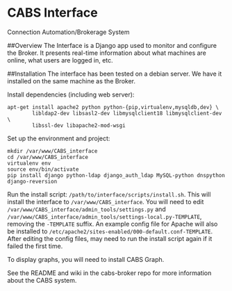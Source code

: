 # CABS Interface
Connection Automation/Brokerage System

##Overview
The Interface is a Django app used to monitor and configure the Broker. It presents real-time information
about what machines are online, what users are logged in, etc.

##Installation
The interface has been tested on a debian server. We have it installed on the same machine as the Broker.

Install dependencies (including web server):

    apt-get install apache2 python python-{pip,virtualenv,mysqldb,dev} \
            libldap2-dev libsasl2-dev libmysqlclient18 libmysqlclient-dev \
            libssl-dev libapache2-mod-wsgi

Set up the environment and project:

    mkdir /var/www/CABS_interface
    cd /var/www/CABS_interface
    virtualenv env
    source env/bin/activate
    pip install django python-ldap django_auth_ldap MySQL-python dnspython django-reversion

Run the install script: `/path/to/interface/scripts/install.sh`. This will
install the interface to `/var/www/CABS_interface`. You will need to edit
`/var/www/CABS_interface/admin_tools/settings.py` and
`/var/www/CABS_interface/admin_tools/settings-local.py-TEMPLATE`, removing the
`-TEMPLATE` suffix. An example config file for Apache will also be installed to
`/etc/apache2/sites-enabled/000-default.conf-TEMPLATE`. After editing the
config files, may need to run the install script again if it failed the first
time.

To display graphs, you will need to install CABS Graph.

See the README and wiki in the cabs-broker repo for more information about the CABS system.
